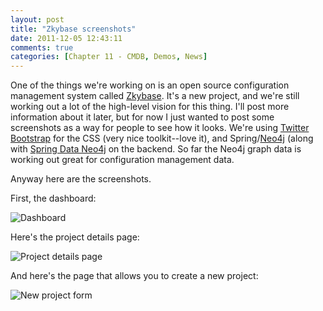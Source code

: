 ```yaml
---
layout: post
title: "Zkybase screenshots"
date: 2011-12-05 12:43:11
comments: true
categories: [Chapter 11 - CMDB, Demos, News]
---
```

One of the things we're working on is an open source configuration management system called [Zkybase](https://github.com/williewheeler/zkybase). It's a new project, and we're still working out a lot of the high-level vision for this thing. I'll post more information about it later, but for now I just wanted to post some screenshots as a way for people to see how it looks. We're using [Twitter Bootstrap](http://twitter.github.com/bootstrap/) for the CSS (very nice toolkit--love it), and Spring/[Neo4j](http://neo4j.org/) (along with [Spring Data Neo4j](http://www.springsource.org/spring-data/neo4j) on the backend. So far the Neo4j graph data is working out great for configuration management data.

Anyway here are the screenshots.

First, the dashboard:

![Dashboard](http://springinpractice.s3.amazonaws.com/blog/images/2011-12-05-skybase-screenshots/dashboard1.png)

Here's the project details page:

![Project details page](http://springinpractice.s3.amazonaws.com/blog/images/2011-12-05-skybase-screenshots/project_details.png)

And here's the page that allows you to create a new project:

![New project form](http://springinpractice.s3.amazonaws.com/blog/images/2011-12-05-skybase-screenshots/new_project_form.png)
